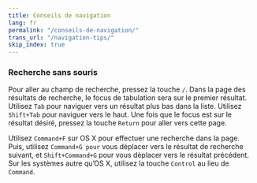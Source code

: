 ```yaml
---
title: Conseils de navigation
lang: fr
permalink: "/conseils-de-navigation/"
trans_url: "/navigation-tips/"
skip_index: true
---
```


### Recherche sans souris

Pour aller au champ de recherche, pressez la touche `/`. Dans la page des résultats de recherche, le focus de tabulation sera sur le premier résultat. Utilisez `Tab` pour naviguer vers un résultat plus bas dans la liste. Utilisez `Shift+Tab` pour naviguer vers le haut. Une fois que le focus est sur le résultat désiré, pressez la touche `Return` pour aller vers cette page.

Utilisez `Command+F` sur OS X pour effectuer une recherche dans la page. Puis, utilisez `Command+G pour` vous déplacer vers le résultat de recherche suivant, et `Shift+Command+G` pour vous déplacer vers le résultat précédent. Sur les systèmes autre qu’OS X, utilisez la touche `Control` au lieu de `Command`.